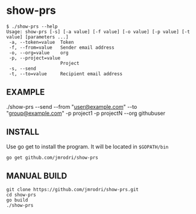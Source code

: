 # show-prs

```
$ ./show-prs --help
Usage: show-prs [-s] [-a value] [-f value] [-o value] [-p value] [-t value] [parameters ...]
 -a, --token=value  Token
 -f, --from=value   Sender email address
 -o, --org=value    org
 -p, --project=value
                    Project
 -s, --send
 -t, --to=value     Recipient email address

```
EXAMPLE
---------
./show-prs --send --from "user@example.com" --to "group@example.com" -p project1 -p projectN --org githubuser

INSTALL
--------
Use go get to install the program. It will be located in ```$GOPATH/bin```

```
go get github.com/jmrodri/show-prs
```

MANUAL BUILD
---------------
```
git clone https://github.com/jmrodri/show-prs.git
cd show-prs
go build
./show-prs
```
